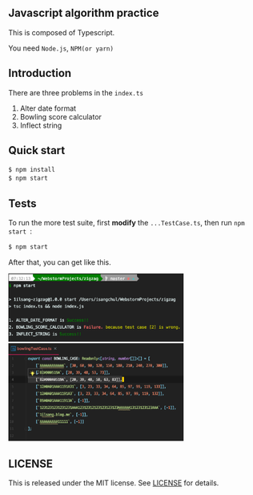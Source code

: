 Javascript algorithm practice
---
This is composed of Typescript.

You need `Node.js`, `NPM(or yarn)`

Introduction
---

  There are three problems in the `index.ts`

  1. Alter date format
  2. Bowling score calculator
  3. Inflect string
  
Quick start
---

  ```bash
  $ npm install
  $ npm start
  ```
  
Tests
---

  To run the more test suite, first **modify** the `...TestCase.ts`, then run `npm start `:
  ```bash
  $ npm start
  ```
  
  After that, you can get like this.
  
  <img src="./.docs/command.png" width=350 alt="command line picture" />
  
  <img src="./.docs/test-case.png" width=350 alt="command line picture" />
  
LICENSE
---
This is released under the MIT license. See [LICENSE](LICENSE) for details.

